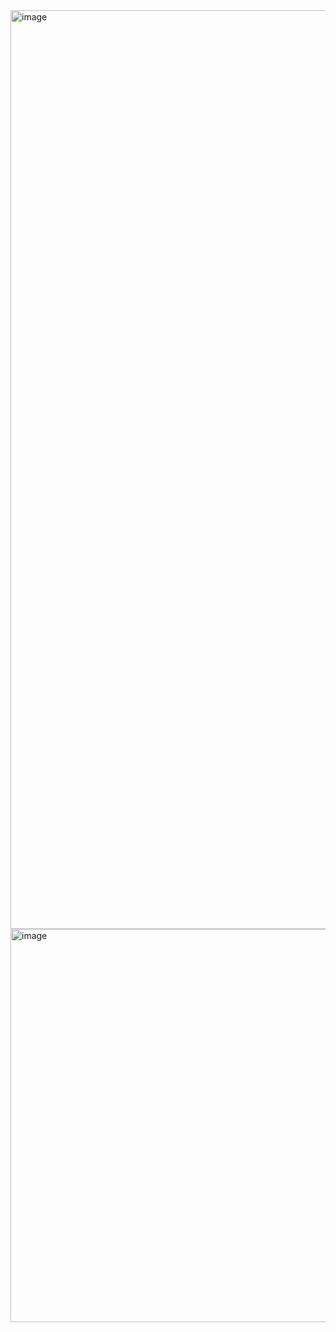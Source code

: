 <img width="1470" alt="image" src="https://github.com/user-attachments/assets/bbfbfd89-c7a0-4316-90f0-c884c6bd0e59">
<img width="629" alt="image" src="https://github.com/user-attachments/assets/834e8d83-ff71-4828-b47e-490825b49eb6" />
